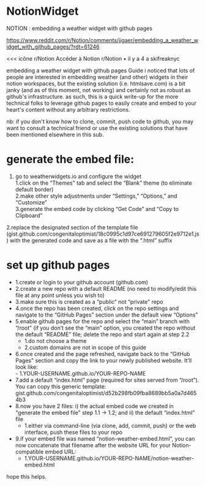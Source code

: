 # NotionWidget
NOTION : embedding a weather widget with github pages


https://www.reddit.com/r/Notion/comments/jigaer/embedding_a_weather_widget_with_github_pages/?rdt=61246

<<<
icône r/Notion
Accéder à Notion
r/Notion
•
il y a 4 a
skifreaknyc

embedding a weather widget with github pages
Guide
i noticed that lots of people are interested in embedding weather (and other) widgets in their notion workspaces, but the existing solution (i.e. htmlsave.com) is a bit janky (and as of this moment, not working) and certainly not as robust as github's infrastructure. as such, this is a quick write-up for the more technical folks to leverage github pages to easily create and embed to your heart's content without any arbitrary restrictions.

nb: if you don't know how to clone, commit, push code to github, you may want to consult a technical friend or use the existing solutions that have been mentioned elsewhere in this sub.

# generate the embed file:

1. go to weatherwidgets.io and configure the widget<br/>
  1.click on the “Themes" tab and select the “Blank” theme (to eliminate default border)<br/>
  2.make other style adjustments under “Settings,” “Options,” and “Customize”<br/>
  3.generate the embed code by clicking “Get Code” and “Copy to Clipboard”<br/>

2.replace the designated section of the template file (gist.github.com/congenitaloptimist/18c0995c1d97ce691279605f2e9712e1.js) with the generated code and save as a file with the “.html” suffix<br/>

# set up github pages

  - 1.create or login to your github account (github.com)<br/>
  - 2.create a new repo with a default README (no need to modify/edit this file at any point unless you wish to)<br/>
  - 3.make sure this is created as a “public” not “private" repo<br/>
  - 4.once the repo has been created, click on the repo settings and navigate to the “GitHub Pages” section under the default view “Options”<br/>
  - 5.enable github pages for the repo and select the “main” branch with “/root” (if you don’t see the “main” option, you created the repo without the default “README” file; delete the repo and start again at step 2.2<br/>
    - 1.do not choose a theme<br/>
    - 2.custom domains are not in scope of this guide<br/>
  - 6.once created and the page refreshed, navigate back to the “GitHub Pages" section and copy the link to your newly published website. It’ll look like:<br/>
        - 1.YOUR-USERNAME.github.io/YOUR-REPO-NAME<br/>
  - 7.add a default “index.html” page (required for sites served from “/root”). You can copy this generic template: gist.github.com/congenitaloptimist/d52b298fb09fba8689bb5a0a7d4654b3<br/>
  - 8.now you have 2 files: i) the actual embed code we created in "generate the embed file" step 1.1 → 1.2; and ii) the default “index.html” file<br/>
      - 1.either via command-line (via clone, add, commit, push) or the web interface, push these files to your repo<br/>
   -  9.if your embed file was named “notion-weather-embed.html”, you can now concatenate that filename after the website URL for your Notion-compatible embed URL:<br/>
        - 1.YOUR-USERNAME.github.io/YOUR-REPO-NAME/notion-weather-embed.html<br/>

hope this helps.
>>>

